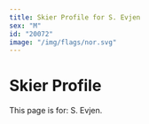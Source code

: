 ```yaml
---
title: Skier Profile for S. Evjen
sex: "M"
id: "20072"
image: "/img/flags/nor.svg" 
---
```


# Skier Profile

This page is for: S. Evjen.
    
